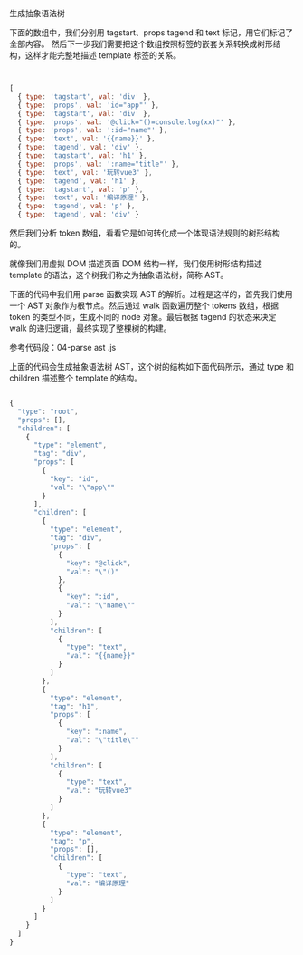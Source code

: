 生成抽象语法树

下面的数组中，我们分别用 tagstart、props tagend 和 text 标记，用它们标记了全部内容。
然后下一步我们需要把这个数组按照标签的嵌套关系转换成树形结构，这样才能完整地描述 template 标签的关系。

`````` javascript


[
  { type: 'tagstart', val: 'div' },
  { type: 'props', val: 'id="app"' },
  { type: 'tagstart', val: 'div' },
  { type: 'props', val: '@click="()=console.log(xx)"' },
  { type: 'props', val: ':id="name"' },
  { type: 'text', val: '{{name}}' },
  { type: 'tagend', val: 'div' },
  { type: 'tagstart', val: 'h1' },
  { type: 'props', val: ':name="title"' },
  { type: 'text', val: '玩转vue3' },
  { type: 'tagend', val: 'h1' },
  { type: 'tagstart', val: 'p' },
  { type: 'text', val: '编译原理' },
  { type: 'tagend', val: 'p' },
  { type: 'tagend', val: 'div' }
``````

然后我们分析 token 数组，看看它是如何转化成一个体现语法规则的树形结构的。

就像我们用虚拟 DOM 描述页面 DOM 结构一样，我们使用树形结构描述 template 的语法，这个树我们称之为抽象语法树，简称 AST。

下面的代码中我们用 parse 函数实现 AST 的解析。过程是这样的，首先我们使用一个 AST 对象作为根节点。然后通过 walk 函数遍历整个 tokens 数组，根据 token 的类型不同，生成不同的 node 对象。最后根据 tagend 的状态来决定 walk 的递归逻辑，最终实现了整棵树的构建。

参考代码段：04-parse ast .js

上面的代码会生成抽象语法树 AST，这个树的结构如下面代码所示，通过 type 和 children 描述整个 template 的结构。

``````javascript

{
  "type": "root",
  "props": [],
  "children": [
    {
      "type": "element",
      "tag": "div",
      "props": [
        {
          "key": "id",
          "val": "\"app\""
        }
      ],
      "children": [
        {
          "type": "element",
          "tag": "div",
          "props": [
            {
              "key": "@click",
              "val": "\"()"
            },
            {
              "key": ":id",
              "val": "\"name\""
            }
          ],
          "children": [
            {
              "type": "text",
              "val": "{{name}}"
            }
          ]
        },
        {
          "type": "element",
          "tag": "h1",
          "props": [
            {
              "key": ":name",
              "val": "\"title\""
            }
          ],
          "children": [
            {
              "type": "text",
              "val": "玩转vue3"
            }
          ]
        },
        {
          "type": "element",
          "tag": "p",
          "props": [],
          "children": [
            {
              "type": "text",
              "val": "编译原理"
            }
          ]
        }
      ]
    }
  ]
}
``````